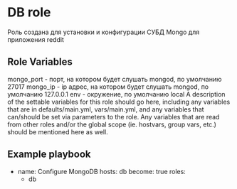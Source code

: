 DB role
=========
Роль создана для установки и конфигурации СУБД Mongo для приложения reddit


Role Variables
--------------
mongo_port - порт, на котором будет слушать mongod, по умолчанию 27017
mongo_ip  - ip адрес, на котором будет слушать mongod, по умолчанию 127.0.0.1
env - окружение, по умолчанию local
A description of the settable variables for this role should go here, including any variables that are in defaults/main.yml, vars/main.yml, and any variables that can/should be set via parameters to the role. Any variables that are read from other roles and/or the global scope (ie. hostvars, group vars, etc.) should be mentioned here as well.


Example playbook
----------------

- name: Configure MongoDB
  hosts: db
  become: true
  roles:
    - db


